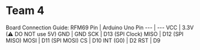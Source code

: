 # Team 4


Board Connection Guide:
RFM69 Pin | Arduino Uno Pin
--- | ---
VCC	| 3.3V  (⚠ DO NOT use 5V)
GND |	GND
SCK |	D13 (SPI Clock)
MISO |	D12 (SPI MISO)
MOSI |	D11 (SPI MOSI)
CS |	D10
INT (G0) |	D2
RST |	D9